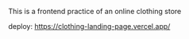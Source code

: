 This is a frontend practice of an online clothing store

deploy: https://clothing-landing-page.vercel.app/
